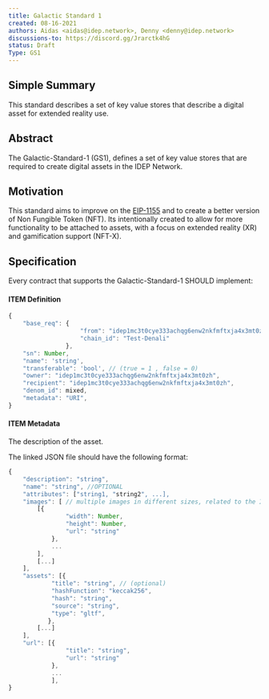 ```yaml
---
title: Galactic Standard 1 
created: 08-16-2021
authors: Aidas <aidas@idep.network>, Denny <denny@idep.network>
discussions-to: https://discord.gg/Jrarctk4hG
status: Draft
Type: GS1
---
```



## Simple Summary

This standard describes a set of key value stores that describe a digital asset for extended reality use.

## Abstract

The Galactic-Standard-1 (GS1), defines a set of key value stores that are required to create digital assets in the IDEP Network.

## Motivation

This standard aims to improve on the [EIP-1155](https://eips.ethereum.org/EIPS/eip-1155) and to create a better version of Non Fungible Token (NFT). Its intentionally created to allow for more functionality to be attached to assets, with a focus on extended reality (XR) and gamification support (NFT-X).

## Specification

Every contract that supports the Galactic-Standard-1 SHOULD implement:

#### ITEM Definition

```js
{
    "base_req": {
                    "from": "idep1mc3t0cye333achqg6enw2nkfmftxja4x3mt0zh",
                    "chain_id": "Test-Denali"
                },
    "sn": Number,
    "name": 'string',
    "transferable": 'bool', // (true = 1 , false = 0)
    "owner": "idep1mc3t0cye333achqg6enw2nkfmftxja4x3mt0zh",
    "recipient": "idep1mc3t0cye333achqg6enw2nkfmftxja4x3mt0zh",
    "denom_id": mixed,
    "metadata": "URI",
}
```
#### ITEM Metadata
The description of the asset.

The linked JSON file should have the following format:
```js
{
    "description": "string",
    "name": "string", //OPTIONAL
    "attributes": ["string1, "string2", ...],
    "images": [ // multiple images in different sizes, related to the Item, image 0, should be the main image
        [{
                "width": Number,
                "height": Number,
                "url": "string"
            },
            ...
        ],
        [...]
    ],
    "assets": [{
            "title": "string", // (optional)
            "hashFunction": "keccak256",
            "hash": "string",
            "source": "string",
            "type": "gltf",
           },
        [...]
    ],
    "url": [{
                "title": "string",
                "url": "string"
            },
            ...
            ],
}
```
